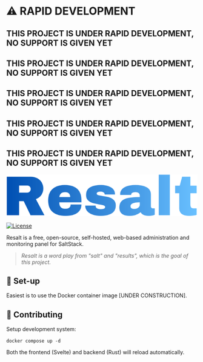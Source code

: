 # ⚠️ RAPID DEVELOPMENT
## THIS PROJECT IS UNDER RAPID DEVELOPMENT, NO SUPPORT IS GIVEN YET
## THIS PROJECT IS UNDER RAPID DEVELOPMENT, NO SUPPORT IS GIVEN YET
## THIS PROJECT IS UNDER RAPID DEVELOPMENT, NO SUPPORT IS GIVEN YET
## THIS PROJECT IS UNDER RAPID DEVELOPMENT, NO SUPPORT IS GIVEN YET
## THIS PROJECT IS UNDER RAPID DEVELOPMENT, NO SUPPORT IS GIVEN YET

<p align="center"><a href="https://day8.github.io/re-frame" target="_blank" rel="noopener noreferrer"><img src="docs/images/logo.png?raw=true" alt="re-frame logo"></a></p>

[![License](https://img.shields.io/github/license/foorack/resalt?style=for-the-badge)](https://github.com/foorack/resalt/blob/main/LICENSE)

Resalt is a free, open-source, self-hosted, web-based administration and monitoring panel for SaltStack.

> *Resalt is a word play from "salt" and "results", which is the goal of this project.*

## 🔧 Set-up

Easiest is to use the Docker container image [UNDER CONSTRUCTION].

## 💖 Contributing

Setup development system:
```
docker compose up -d
```

Both the frontend (Svelte) and backend (Rust) will reload automatically.